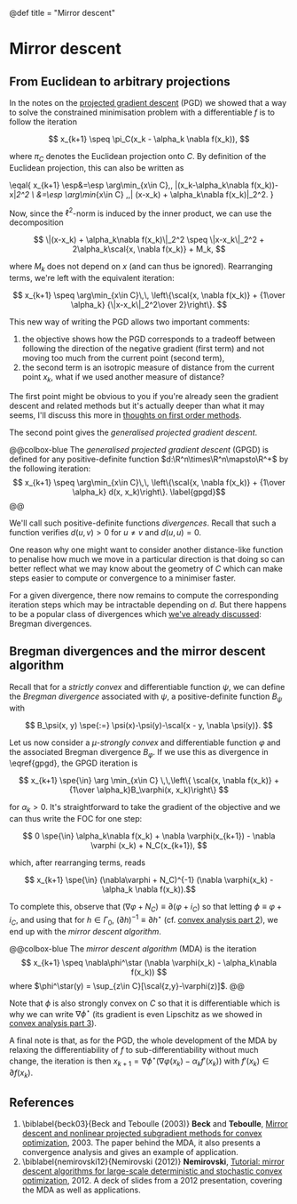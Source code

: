 @def title = "Mirror descent"

# Mirror descent

## From Euclidean to arbitrary projections

In the notes on the [projected gradient descent](\cvx{pgd.html}) (PGD) we showed that a way to solve the constrained minimisation problem with a differentiable $f$ is to follow the iteration

$$ x_{k+1} \speq \pi_C(x_k - \alpha_k \nabla f(x_k)), $$

where $\pi_C$ denotes the Euclidean projection onto $C$.
By definition of the Euclidean projection, this can also be written as

\eqal{
        x_{k+1} \esp&=\esp \arg\min_{x\in C}\,\, \|(x_k-\alpha_k\nabla f(x_k))-x\|_2^2 \\
        &=\esp \arg\min_{x\in C} \,\,\| (x-x_k) + \alpha_k\nabla f(x_k)\|_2^2.
} <!--_-->

Now, since the $\ell^2$-norm is induced by the inner product, we can use the decomposition

$$ \|(x-x_k) + \alpha_k\nabla f(x_k)\|_2^2 \speq \|x-x_k\|_2^2 + 2\alpha_k\scal{x, \nabla f(x_k)} + M_k, $$ <!--_-->

where $M_k$ does not depend on $x$ (and can thus be ignored).
Rearranging terms, we're left with the equivalent iteration:

$$ x_{k+1} \speq \arg\min_{x\in C}\,\, \left\{\scal{x, \nabla f(x_k)} + {1\over \alpha_k} {\|x-x_k\|_2^2\over 2}\right\}. $$ <!--_-->

This new way of writing the PGD allows two important comments:

1. the objective shows how the PGD corresponds to a tradeoff between following the direction of the negative gradient (first term) and not moving too much from the current point (second term),
2. the second term is an isotropic measure of distance from the current point $x_k$, what if we used another measure of distance?

The first point might be obvious to you if you're already seen the gradient descent and related methods but it's actually deeper than what it may seems, I'll discuss this more in [thoughts on first order methods](\cvx{fom.html}).

The second point gives the _generalised projected gradient descent_.

@@colbox-blue
The *generalised projected gradient descent* (GPGD) is defined for any positive-definite function $d:\R^n\times\R^n\mapsto\R^+$ by the following iteration:
$$ x_{k+1} \speq \arg\min_{x\in C}\,\, \left\{\scal{x, \nabla f(x_k)} + {1\over \alpha_k} d(x, x_k)\right\}. \label{gpgd}$$
@@

We'll call such positive-definite functions *divergences*.
Recall that such a function verifies $d(u, v)>0$ for $u\neq v$ and $d(u, u)=0$.

One reason why one might want to consider another distance-like function to penalise how much we move in a particular direction is that doing so can better reflect what we may know about the geometry of $C$ which can make steps easier to compute or convergence to a minimiser faster.

For a given divergence, there now remains to compute the corresponding iteration steps which may be intractable depending on $d$.
But there happens to be a popular class of divergences which [we've already discussed](\cvx{ca3.html}): Bregman divergences.

## Bregman divergences and the mirror descent algorithm

Recall that for a _strictly convex_ and differentiable function $\psi$, we can define the _Bregman divergence_ associated with $\psi$, a positive-definite function $B_\psi$ with

$$ B_\psi(x, y) \spe{:=} \psi(x)-\psi(y)-\scal{x - y, \nabla \psi(y)}. $$

Let us now consider a $\mu$-_strongly convex_ and differentiable function $\varphi$ and the associated Bregman divergence $B_\varphi$.
If we use this as divergence in \eqref{gpgd}, the GPGD iteration is

$$ x_{k+1} \spe{\in} \arg \min_{x\in C} \,\,\left\{ \scal{x, \nabla f(x_k)} + {1\over \alpha_k}B_\varphi(x, x_k)\right\} $$

for $\alpha_k>0$.
It's straightforward to take the gradient of the objective and we can thus write the FOC for one step:

$$ 0 \spe{\in} \alpha_k\nabla f(x_k) + \nabla \varphi(x_{k+1}) - \nabla \varphi (x_k) + N_C(x_{k+1}), $$

which, after rearranging terms, reads

$$ x_{k+1} \spe{\in} (\nabla\varphi + N_C)^{-1} (\nabla \varphi(x_k) - \alpha_k \nabla f(x_k)).$$

To complete this, observe that $(\nabla \varphi + N_C) \equiv \partial (\varphi + i_C)$ so that letting $\phi \equiv \varphi + i_C$, and using that for $h\in \Gamma_0$, $(\partial h)^{-1}\equiv\partial h^\star$ (cf. [convex analysis part 2](\cvx{ca2.html})), we end up with the _mirror descent algorithm_.

@@colbox-blue
The _mirror descent algorithm_ (MDA) is the iteration
$$ x_{k+1} \speq \nabla\phi^\star (\nabla \varphi(x_k) - \alpha_k\nabla f(x_k)) $$
where $\phi^\star(y) = \sup_{z\in C}[\scal{z,y}-\varphi(z)]$.
@@

Note that $\phi$ is also strongly convex on $C$ so that it is differentiable which is why we can write $\nabla \phi^\star$ (its gradient is even Lipschitz as we showed in [convex analysis part 3](\cvx{ca3.html})).

A final note is that, as for the PGD, the whole development of the MDA by relaxing the differentiability of $f$ to sub-differentiability without much change, the iteration is then $x_{k+1}=\nabla\phi^\star(\nabla \varphi(x_k)-\alpha_k f'(x_k))$ with $f'(x_k)\in \partial f(x_k)$.

## References

 1. \biblabel{beck03}{Beck and Teboulle (2003)} **Beck** and **Teboulle**, [Mirror descent and nonlinear projected subgradient methods for convex optimization](https://web.iem.technion.ac.il/images/user-files/becka/papers/3.pdf), 2003. The paper behind the MDA, it also presents a convergence analysis and gives an example of application.
 1. \biblabel{nemirovski12}{Nemirovski (2012)} **Nemirovski**, [Tutorial: mirror descent algorithms for large-scale deterministic and stochastic convex optimization](https://www2.isye.gatech.edu/~nemirovs/COLT2012Tut.pdf), 2012. A deck of slides from a 2012 presentation, covering the MDA as well as applications.

 <!--
 https://stanford.edu/~jduchi/projects/DuchiShSiTe10.pdf
 -->
